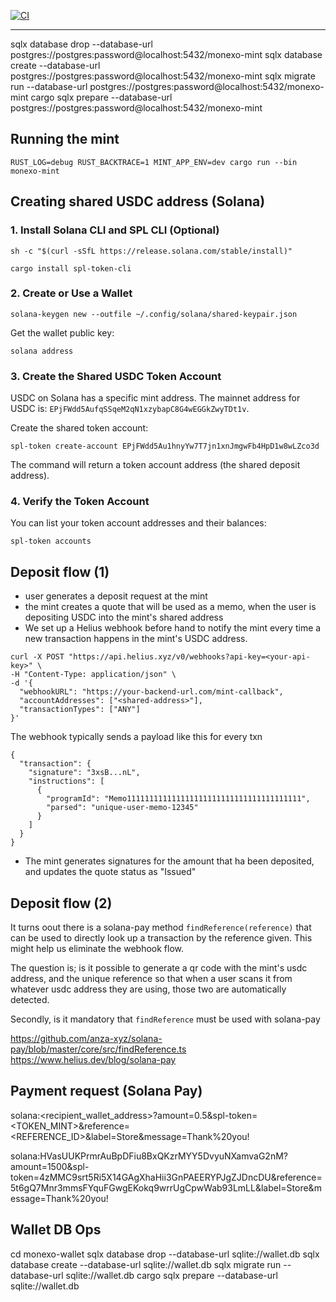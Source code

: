 [![CI](https://github.com/rnambaale/monexo-ecash/actions/workflows/rust.yml/badge.svg)](https://github.com/rnambaale/monexo-ecash/actions/workflows/rust.yml)
<!-- [![Codecov](https://codecov.io/github/rnambaale/monexo-ecash/coverage.svg?branch=master)](https://codecov.io/gh/rnambaale/monexo-ecash) -->
<!-- [![Dependency status](https://deps.rs/repo/github/rnambaale/monexo-ecash/status.svg)](https://deps.rs/repo/github/rnambaale/monexo-ecash) -->

---
sqlx database drop --database-url postgres://postgres:password@localhost:5432/monexo-mint
sqlx database create --database-url postgres://postgres:password@localhost:5432/monexo-mint
sqlx migrate run --database-url postgres://postgres:password@localhost:5432/monexo-mint
cargo sqlx prepare --database-url postgres://postgres:password@localhost:5432/monexo-mint

## Running the mint

```
RUST_LOG=debug RUST_BACKTRACE=1 MINT_APP_ENV=dev cargo run --bin monexo-mint
```

## Creating shared USDC address (Solana)

### 1. Install Solana CLI and SPL CLI (Optional)
```
sh -c "$(curl -sSfL https://release.solana.com/stable/install)"

cargo install spl-token-cli
```

### 2. Create or Use a Wallet
```
solana-keygen new --outfile ~/.config/solana/shared-keypair.json
```
Get the wallet public key:
```
solana address
```

### 3. Create the Shared USDC Token Account

USDC on Solana has a specific mint address. The mainnet address for USDC is:
`EPjFWdd5AufqSSqeM2qN1xzybapC8G4wEGGkZwyTDt1v`.

Create the shared token account:
```
spl-token create-account EPjFWdd5Au1hnyYw7T7jn1xnJmgwFb4HpD1w8wLZco3d
```
The command will return a token account address (the shared deposit address).

### 4. Verify the Token Account
You can list your token account addresses and their balances:
```
spl-token accounts
```

## Deposit flow (1)
- user generates a deposit request at the mint
- the mint creates a quote that will be used as a memo, when the user is depositing USDC into the mint's shared address
- We set up a Helius webhook before hand to notify the mint every time a new transaction happens in the mint's USDC address.
```
curl -X POST "https://api.helius.xyz/v0/webhooks?api-key=<your-api-key>" \
-H "Content-Type: application/json" \
-d '{
  "webhookURL": "https://your-backend-url.com/mint-callback",
  "accountAddresses": ["<shared-address>"],
  "transactionTypes": ["ANY"]
}'
```

The webhook typically sends a payload like this for every txn

```
{
  "transaction": {
    "signature": "3xsB...nL",
    "instructions": [
      {
        "programId": "Memo111111111111111111111111111111111111111",
        "parsed": "unique-user-memo-12345"
      }
    ]
  }
}
```

- The mint generates signatures for the amount that ha been deposited, and updates the quote status as "Issued"

## Deposit flow (2)

It turns oout there is a solana-pay method `findReference(reference)` that can be used to directly look up a transaction by the reference given. This might help us eliminate the webhook flow.

The question is; is it possible to generate a qr code with the mint's usdc address, and the unique reference so that when a user scans it from whatever usdc address they are using, those two are automatically detected.

Secondly, is it mandatory that `findReference` must be used with solana-pay

https://github.com/anza-xyz/solana-pay/blob/master/core/src/findReference.ts
https://www.helius.dev/blog/solana-pay


## Payment request (Solana Pay)

solana:<recipient_wallet_address>?amount=0.5&spl-token=<TOKEN_MINT>&reference=<REFERENCE_ID>&label=Store&message=Thank%20you!

solana:HVasUUKPrmrAuBpDFiu8BxQKzrMYY5DvyuNXamvaG2nM?amount=1500&spl-token=4zMMC9srt5Ri5X14GAgXhaHii3GnPAEERYPJgZJDncDU&reference=5t6gQ7Mnr3mmsFYquFGwgEKokq9wrrUgCpwWab93LmLL&label=Store&message=Thank%20you!

## Wallet DB Ops
cd monexo-wallet
sqlx database drop --database-url sqlite://wallet.db
sqlx database create --database-url sqlite://wallet.db
sqlx migrate run --database-url sqlite://wallet.db
cargo sqlx prepare --database-url sqlite://wallet.db
